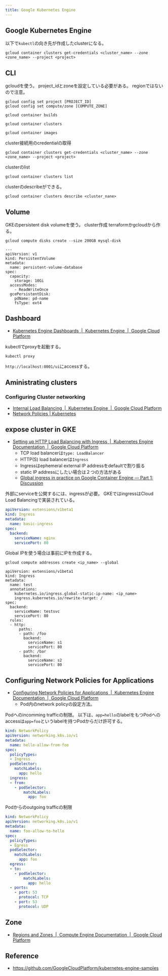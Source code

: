```yaml
---
title: Google Kubernetes Engine
---
```


## Google Kubernetes Engine
以下で`kubectl`の向き先が作成したclusterになる。

```
gcloud container clusters get-credentials <cluster_name> --zone <zone_name> --project <project>
```

## CLI
gcloudを使う。
project_idとzoneを設定している必要がある。
regionではないので注意。

```
gcloud config set project [PROJECT_ID]
gcloud config set compute/zone [COMPUTE_ZONE]
```


```
gcloud container builds
```

```
gcloud container clusters
```

```
gcloud container images
```

cluster接続用のcredentialの取得

```
gcloud container clusters get-credentials <cluster_name> --zone <zone_name> --project <project>
```

clusterのlist

```
gcloud container clusters list
```

clusterのdescribeができる。

```
gcloud container clusters describe <cluster_nane>
```

## Volume
GKEのpersistent disk volumeを使う。
cluster作成
terraformかgcloudから作る。

```
gcloud compute disks create --size 200GB mysql-disk
```

```
---
apiVersion: v1
kind: PersistentVolume
metadata:
  name: persistent-volume-database
spec:
  capacity:
    storage: 10Gi
  accessModes:
    - ReadWriteOnce
  gcePersistentDisk:
    pdName: pd-name
    fsType: ext4
```

## Dashboard
* [Kubernetes Engine Dashboards  |  Kubernetes Engine  |  Google Cloud Platform](https://cloud.google.com/kubernetes-engine/docs/concepts/dashboards)

kubectlでproxyを起動する。

```
kubectl proxy
```

`http://localhost:8001/ui`にaccessする。

## Aministrating clusters

### Configuring Cluster networking
* [Internal Load Balancing  |  Kubernetes Engine  |  Google Cloud Platform](https://cloud.google.com/kubernetes-engine/docs/how-to/internal-load-balancing)
* [Network Policies | Kubernetes](https://kubernetes.io/docs/concepts/services-networking/network-policies/)



## expose cluster in GKE
* [Setting up HTTP Load Balancing with Ingress  |  Kubernetes Engine Documentation  |  Google Cloud Platform](https://cloud.google.com/kubernetes-engine/docs/tutorials/http-balancer)
    * TCP load balancerは`type: LoadBalancer`
    * HTTP(S) load balancerは`Ingress`
    * Ingressはephemeral external IP addressをdefaultで割り振る
    * static IP addressにしたい場合は２つの方法がある
    * [Global ingress in practice on Google Container Engine — Part 1: Discussion](https://medium.com/google-cloud/global-ingress-in-practice-on-google-container-engine-part-1-discussion-ccc1e5b27bd0)

外部にserviceを公開するには、ingressが必要。
GKEではingressはCloud Load Balancingで実装されている。


```yaml
apiVersion: extensions/v1beta1
kind: Ingress
metadata:
  name: basic-ingress
spec:
  backend:
    serviceName: nginx
    servicePort: 80
```

Global IPを使う場合は事前にIPを作成する。

```
gcloud compute addresses create <ip_name> --global
```

```
apiVersion: extensions/v1beta1
kind: Ingress
metadata:
  name: test
  annotations:
    kubernetes.io/ingress.global-static-ip-name: <ip_name>
    ingress.kubernetes.io/rewrite-target: /
spec:
  backend:
    serviceName: testsvc
    servicePort: 80
  rules:
  - http:
      paths:
      - path: /foo
        backend:
          serviceName: s1
          servicePort: 80
      - path: /bar
        backend:
          serviceName: s2
          servicePort: 80
```




## Configuring Network Policies for Applications
* [Configuring Network Policies for Applications  |  Kubernetes Engine Documentation  |  Google Cloud Platform](https://cloud.google.com/kubernetes-engine/docs/tutorials/network-policy)
    * Pod内のnetwork policyの設定方法。

Podへのincomming trafficの制限。
以下は、`app=hello`のlabelをもつPodへのaccessは`app=foo`というlabelを持つPodからだけ許可する。

```yaml
kind: NetworkPolicy
apiVersion: networking.k8s.io/v1
metadata:
  name: hello-allow-from-foo
spec:
  policyTypes:
  - Ingress
  podSelector:
    matchLabels:
      app: hello
  ingress:
  - from:
    - podSelector:
        matchLabels:
          app: foo
```

Podからのoutgoing trafficの制限

```yaml
kind: NetworkPolicy
apiVersion: networking.k8s.io/v1
metadata:
  name: foo-allow-to-hello
spec:
  policyTypes:
  - Egress
  podSelector:
    matchLabels:
      app: foo
  egress:
  - to:
    - podSelector:
        matchLabels:
          app: hello
  - ports:
    - port: 53
      protocol: TCP
    - port: 53
      protocol: UDP
```


## Zone
* [Regions and Zones  |  Compute Engine Documentation  |  Google Cloud Platform](https://cloud.google.com/compute/docs/regions-zones/#available)


## Reference
* https://github.com/GoogleCloudPlatform/kubernetes-engine-samples
